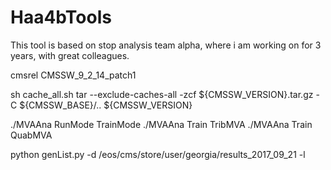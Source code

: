 # Haa4bTools

This tool is based on stop analysis team alpha, where i am working on for 3 years, with great colleagues.

cmsrel CMSSW_9_2_14_patch1

sh cache_all.sh
tar --exclude-caches-all -zcf ${CMSSW_VERSION}.tar.gz -C ${CMSSW_BASE}/.. ${CMSSW_VERSION}

./MVAAna RunMode TrainMode
./MVAAna Train TribMVA
./MVAAna Train QuabMVA


python genList.py -d /eos/cms/store/user/georgia/results_2017_09_21 -l
